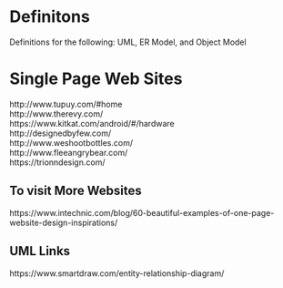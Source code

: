 # Definitons
Definitions for the following:
UML,
ER Model, and
Object Model
<h1>Single Page Web Sites</h1>
http://www.tupuy.com/#home<br>
http://www.therevy.com/<br>
https://www.kitkat.com/android/#/hardware<br>
http://designedbyfew.com/<br>
http://www.weshootbottles.com/<br>
http://www.fleeangrybear.com/<br>
https://trionndesign.com/<br>
<h2> To visit More Websites </h2>
https://www.intechnic.com/blog/60-beautiful-examples-of-one-page-website-design-inspirations/
<br>
<h2> UML Links </h2>
https://www.smartdraw.com/entity-relationship-diagram/<br>
